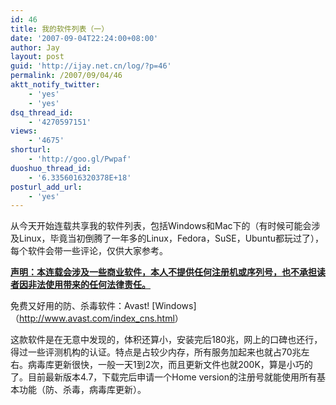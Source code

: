 ```yaml
---
id: 46
title: 我的软件列表（一）
date: '2007-09-04T22:24:00+08:00'
author: Jay
layout: post
guid: 'http://ijay.net.cn/log/?p=46'
permalink: /2007/09/04/46
aktt_notify_twitter:
    - 'yes'
    - 'yes'
dsq_thread_id:
    - '4270597151'
views:
    - '4675'
shorturl:
    - 'http://goo.gl/Pwpaf'
duoshuo_thread_id:
    - '6.3356016320378E+18'
posturl_add_url:
    - 'yes'
---
```


从今天开始连载共享我的软件列表，包括Windows和Mac下的（有时候可能会涉及Linux，毕竟当初倒腾了一年多的Linux，Fedora，SuSE，Ubuntu都玩过了），每个软件会带一些评论，仅供大家参考。

<strong><span style="text-decoration: underline;">声明：本连载会涉及一些商业软件，本人不提供任何注册机或序列号，也不承担读者因非法使用带来的任何法律责任。</span></strong>

免费又好用的防、杀毒软件：Avast! [Windows]（<a title="http://www.avast.com/index_cns.html" href="https://www.jayxu.com/log/wp-content/uploads/2007/09/index">http://www.avast.com/index_cns.html</a>）

这款软件是在无意中发现的，体积还算小，安装完后180兆，网上的口碑也还行，得过一些评测机构的认证。特点是占较少内存，所有服务加起来也就占70兆左右。病毒库更新很快，一般一天1到2次，而且更新文件也就200K，算是小巧的了。目前最新版本4.7，下载完后申请一个Home version的注册号就能使用所有基本功能（防、杀毒，病毒库更新）。